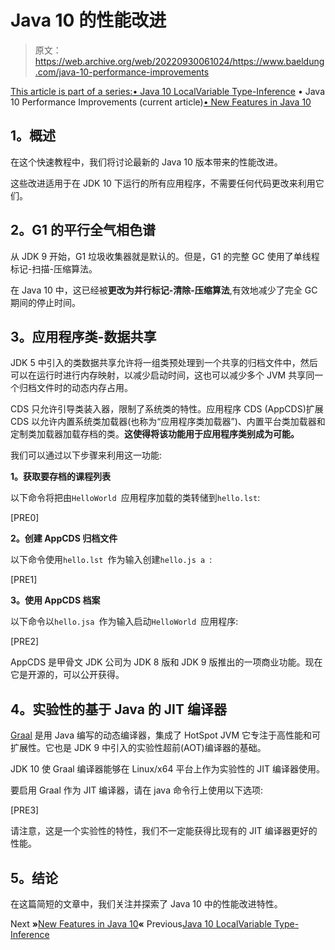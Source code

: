 # Java 10 的性能改进

> 原文：<https://web.archive.org/web/20220930061024/https://www.baeldung.com/java-10-performance-improvements>

[This article is part of a series:](javascript:void(0);)[• Java 10 LocalVariable Type-Inference](/web/20221206234834/https://www.baeldung.com/java-10-local-variable-type-inference)
• Java 10 Performance Improvements (current article)[• New Features in Java 10](/web/20221206234834/https://www.baeldung.com/java-10-overview)

## **1。概述**

在这个快速教程中，我们将讨论最新的 Java 10 版本带来的性能改进。

这些改进适用于在 JDK 10 下运行的所有应用程序，不需要任何代码更改来利用它们。

## **2。G1 的平行全气相色谱**

从 JDK 9 开始，G1 垃圾收集器就是默认的。但是，G1 的完整 GC 使用了单线程标记-扫描-压缩算法。

在 Java 10 中，这已经被**更改为并行标记-清除-压缩算法**,有效地减少了完全 GC 期间的停止时间。

## **3。应用程序类-数据共享**

JDK 5 中引入的类数据共享允许将一组类预处理到一个共享的归档文件中，然后可以在运行时进行内存映射，以减少启动时间，这也可以减少多个 JVM 共享同一个归档文件时的动态内存占用。

CDS 只允许引导类装入器，限制了系统类的特性。应用程序 CDS (AppCDS)扩展 CDS 以允许内置系统类加载器(也称为“应用程序类加载器”)、内置平台类加载器和定制类加载器加载存档的类。**这使得将该功能用于应用程序类别成为可能。**

我们可以通过以下步骤来利用这一功能:

**1。获取要存档的课程列表**

以下命令将把由`HelloWorld `应用程序加载的类转储到`hello.lst`:

[PRE0]

**2。创建 AppCDS 归档文件**

以下命令使用`hello.lst `作为输入创建`hello.js a `:

[PRE1]

**3。使用 AppCDS 档案**

以下命令以`hello.jsa `作为输入启动`HelloWorld `应用程序:

[PRE2]

AppCDS 是甲骨文 JDK 公司为 JDK 8 版和 JDK 9 版推出的一项商业功能。现在它是开源的，可以公开获得。

## **4。实验性的基于 Java 的 JIT 编译器**

[Graal](https://web.archive.org/web/20221206234834/https://github.com/oracle/graal/blob/master/compiler/README.md) 是用 Java 编写的动态编译器，集成了 HotSpot JVM 它专注于高性能和可扩展性。它也是 JDK 9 中引入的实验性超前(AOT)编译器的基础。

JDK 10 使 Graal 编译器能够在 Linux/x64 平台上作为实验性的 JIT 编译器使用。

要启用 Graal 作为 JIT 编译器，请在 java 命令行上使用以下选项:

[PRE3]

请注意，这是一个实验性的特性，我们不一定能获得比现有的 JIT 编译器更好的性能。

## **5。结论**

在这篇简短的文章中，我们关注并探索了 Java 10 中的性能改进特性。

Next **»**[New Features in Java 10](/web/20221206234834/https://www.baeldung.com/java-10-overview)**«** Previous[Java 10 LocalVariable Type-Inference](/web/20221206234834/https://www.baeldung.com/java-10-local-variable-type-inference)